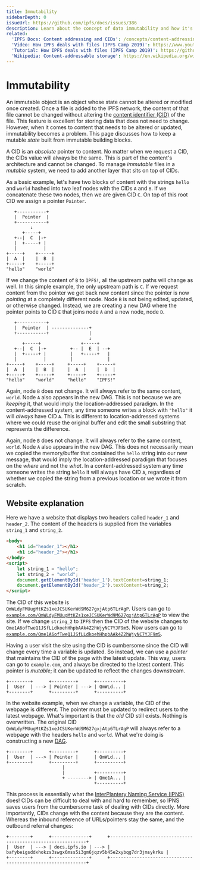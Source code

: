 ```yaml
---
title: Immutability
sidebarDepth: 0
issueUrl: https://github.com/ipfs/docs/issues/386
description: Learn about the concept of data immutability and how it's critical to how IPFS works.
related:
  'IPFS Docs: Content addressing and CIDs': /concepts/content-addressing/
  'Video: How IPFS deals with files (IPFS Camp 2019)': https://www.youtube.com/watch?v=Z5zNPwMDYGg
  'Tutorial: How IPFS deals with files (IPFS Camp 2019)': https://github.com/ipfs/camp/tree/master/CORE_AND_ELECTIVE_COURSES/CORE_COURSE_A
  'Wikipedia: Content-addressable storage': https://en.wikipedia.org/wiki/Content-addressable_storage
---
```


# Immutability

An immutable object is an object whose state cannot be altered or modified once created. Once a file is added to the IPFS network, the content of that file cannot be changed without altering the [content identifier (CID)](/concepts/content-addressing) of the file. This feature is excellent for storing data that does not need to change. However, when it comes to content that needs to be altered or updated, immutability becomes a problem. This page discusses how to keep a mutable _state_ built from immutable building blocks.

A CID is an _absolute_ pointer to content. No matter when we request a CID, the CIDs value will always be the same. This is part of the content's architecture and cannot be changed. To manage _immutable_ files in a _mutable_ system, we need to add another layer that sits on top of CIDs.

As a basic example, let's have two blocks of content with the strings `hello` and `world` hashed into two leaf nodes with the CIDs `A` and `B`. If we concatenate these two nodes, then we are given CID `C`. On top of this root CID we assign a pointer `Pointer`.

```text
   +-----------+
   |  Pointer  |
   +-----------+
         ↓
      +-----+
   +--|  C  |-+
   |  +-----+ |
   |          |
+-----+    +-----+
|  A  |    |  B  |
+-----+    +-----+
"hello"    "world"
```

If we change the content of `B` to `IPFS!`, all the upstream paths will change as well. In this simple example, the only upstream path is `C`. If we request content from the pointer we get back new content since the pointer is now _pointing_ at a completely different node. Node `B` is not being edited, updated, or otherwise changed. Instead, we are creating a new DAG where the pointer points to CID `E` that joins node `A` and a new node, node `D`.

```text
   +-----------+
   |  Pointer  | --------------+
   +-----------+               |
                               ↓
      +-----+               +-----+   
   +--|  C  |-+         +-- |  E  | --+
   |  +-----+ |         |   +-----+   |
   |          |         |             |
+-----+    +-----+     +-----+    +-----+  
|  A  |    |  B  |     |  A  |    |  D  |
+-----+    +-----+     +-----+    +-----+ 
"hello"    "world"     "hello"    "IPFS!"  
```

Again, node `B` does not change. It will always refer to the same content, `world`. Node `A` also appears in the new DAG. This is not because we are _keeping_ it, that would imply the location-addressed paradigm. In the content-addressed system, any time someone writes a block with `"hello"` it will _always_ have CID `A`. 
This is different to location-addressed systems where we could reuse the original buffer and edit the small substring that represents the difference.

Again, node `B` does not change. It will always refer to the same content, `world`. Node `A` also appears in the new DAG. This does not necessarily mean we copied the memory/buffer that contained the `hello` string into our new message, that would imply the location-addressed paradigm that focuses on the _where_ and not the _what_. In a content-addressed system any time someone writes the string `hello` it will always have CID `A`, regardless of whether we copied the string from a previous location or we wrote it from scratch.

## Website explanation

Here we have a website that displays two headers called `header_1` and `header_2`. The content of the headers is supplied from the variables `string_1` and `string_2`.

```html
<body>
    <h1 id="header_1"></h1>
    <h1 id="header_2"></h1>
</body>
<script>
    let string_1 = "hello";
    let string_2 = "world";
    document.getElementById('header_1').textContent=string_1;
    document.getElementById('header_2').textContent=string_2;
</script>
```

The CID of this website is `QmWLdyFMUugMtKZs1xeJCSUKerWd9M627gxjAtp6TLrAgP`. Users can go to [`example.com/QmWLdyFMUugMtKZs1xeJCSUKerWd9M627gxjAtp6TLrAgP`](https://gateway.pinata.cloud/ipfs/QmWLdyFMUugMtKZs1xeJCSUKerWd9M627gxjAtp6TLrAgP) to view the site. If we change `string_2` to `IPFS` then the CID of the website changes to `Qme1A6ofTweQ1JSfLLdkoehHhpbAAk4Z2hWjyNC7YJF9m5`. Now users can go to [`example.com/Qme1A6ofTweQ1JSfLLdkoehHhpbAAk4Z2hWjyNC7YJF9m5`](https://gateway.pinata.cloud/ipfs/Qme1A6ofTweQ1JSfLLdkoehHhpbAAk4Z2hWjyNC7YJF9m5).

Having a user visit the site using the CID is cumbersome since the CID will change every time a variable is updated. So instead, we can use a _pointer_ that maintains the CID of the page with the latest update. This way, users can go to `example.com`, and always be directed to the latest content. This pointer is _mutable_; it can be updated to reflect the changes downstream.

```text
+--------+      +---------+      +----------+
|  User  | ---> | Pointer | ---> | QmWLd... |
+--------+      +---------+      +----------+
```

In the website example, when we change a variable, the CID of the webpage is different. The pointer must be updated to redirect users to the latest webpage. What's important is that the _old_ CID still exists. Nothing is overwritten. The original CID `QmWLdyFMUugMtKZs1xeJCSUKerWd9M627gxjAtp6TLrAgP` will always refer to a webpage with the headers `hello` and `world`. What we're doing is constructing a new [DAG](/concepts/merkle-dag).

```text
+--------+      +---------+      +----------+
|  User  | ---> | Pointer |      | QmWLd... |
+--------+      +---------+      +----------+
                     |
                     |           +----------+
                     + --------> | Qme1A... |
                                 +----------+
```

This process is essentially what the [InterPlantery Naming Service (IPNS)](/concepts/ipns) does! CIDs can be difficult to deal with and hard to remember, so IPNS saves users from the cumbersome task of dealing with CIDs directly. More importantly, CIDs change with the content because they are the content. Whereas the inbound reference of URLs/pointers stay the same, and the outbound referral changes:

```text
+--------+      +--------------+      +-------------------------------------------------------------+
|  User  | ---> | docs.ipfs.io | ---> | bafybeigsddxhokzs3swgx6mss5i3gm6jqzv5b45e2xybqg7dr3jmsykrku |
+--------+      +--------------+      +-------------------------------------------------------------+
```
